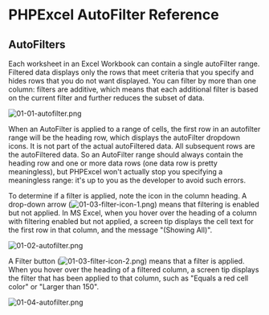 # PHPExcel AutoFilter Reference

## AutoFilters

Each worksheet in an Excel Workbook can contain a single autoFilter range. Filtered data displays only the rows that meet criteria that you specify and hides rows that you do not want displayed. You can filter by more than one column: filters are additive, which means that each additional filter is based on the current filter and further reduces the subset of data.

![01-01-autofilter.png](images/01-01-autofilter.png)

When an AutoFilter is applied to a range of cells, the first row in an autofilter range will be the heading row, which displays the autoFilter dropdown icons. It is not part of the actual autoFiltered data. All subsequent rows are the autoFiltered data. So an AutoFilter range should always contain the heading row and one or more data rows (one data row is pretty meaningless), but PHPExcel won't actually stop you specifying a meaningless range: it's up to you as the developer to avoid such errors.

To determine if a filter is applied, note the icon in the column heading. A drop-down arrow (![01-03-filter-icon-1.png](images/01-03-filter-icon-1.png)) means that filtering is enabled but not applied. In MS Excel, when you hover over the heading of a column with filtering enabled but not applied, a screen tip displays the cell text for the first row in that column, and the message "(Showing All)".

![01-02-autofilter.png](images/01-02-autofilter.png)

A Filter button (![01-03-filter-icon-2.png](images/01-03-filter-icon-2.png)) means that a filter is applied. When you hover over the heading of a filtered column, a screen tip displays the filter that has been applied to that column, such as "Equals a red cell color" or "Larger than 150".

![01-04-autofilter.png](images/01-04-autofilter.png)
